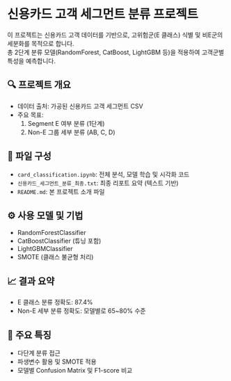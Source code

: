 # 신용카드 고객 세그먼트 분류 프로젝트

이 프로젝트는 신용카드 고객 데이터를 기반으로, 고위험군(E 클래스) 식별 및 비E군의 세분화를 목적으로 합니다.  
총 2단계 분류 모델(RandomForest, CatBoost, LightGBM 등)을 적용하여 고객군별 특성을 예측합니다.

## 🔍 프로젝트 개요

- 데이터 출처: 가공된 신용카드 고객 세그먼트 CSV
- 주요 목표:
  1. Segment E 여부 분류 (1단계)
  2. Non-E 그룹 세부 분류 (AB, C, D)

## 📁 파일 구성

- `card_classification.ipynb`: 전체 분석, 모델 학습 및 시각화 코드
- `신용카드_세그먼트_분류_최종.txt`: 최종 리포트 요약 (텍스트 기반)
- `README.md`: 본 프로젝트 소개 파일

## ⚙️ 사용 모델 및 기법

- RandomForestClassifier
- CatBoostClassifier (튜닝 포함)
- LightGBMClassifier
- SMOTE (클래스 불균형 처리)

## 📈 결과 요약

- E 클래스 분류 정확도: 87.4%
- Non-E 세부 분류 정확도: 모델별로 65~80% 수준

## 📌 주요 특징

- 다단계 분류 접근
- 파생변수 활용 및 SMOTE 적용
- 모델별 Confusion Matrix 및 F1-score 비교
